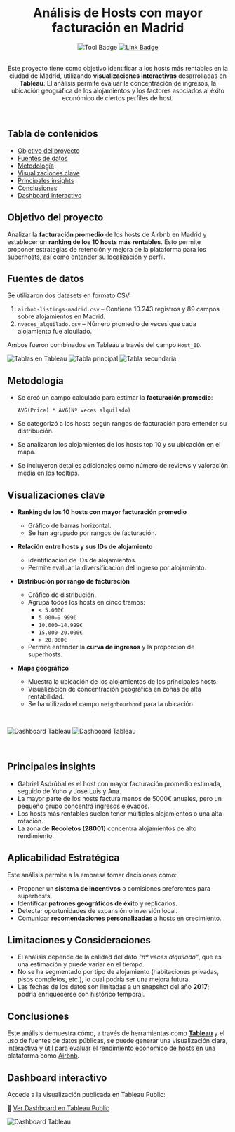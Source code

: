 <h1 align="center">Análisis de Hosts con mayor facturación en Madrid</h1>

<div align="center">
  <img src="https://img.shields.io/badge/Herramienta-Tableau-green.svg" alt="Tool Badge"/>
  <a href="https://public.tableau.com/views/Top10hostsmayorfacturacinMadrid/Dashboard1?:language=es-ES&publish=yes&:sid=&:redirect=auth&:display_count=n&:origin=viz_share_link">
    <img src="https://img.shields.io/badge/Enlace-Ver en Tableau Public-blue.svg" alt="Link Badge"/>
  </a>
</div>

<br>

<p align="center">Este proyecto tiene como objetivo identificar a los hosts más rentables en la ciudad de Madrid, utilizando <strong>visualizaciones interactivas</strong> desarrolladas en <strong>Tableau</strong>. El análisis permite evaluar la concentración de ingresos, la ubicación geográfica de los alojamientos y los factores asociados al éxito económico de ciertos perfiles de host.</p>

<br>

## Tabla de contenidos

- [Objetivo del proyecto](#objetivo-del-proyecto)
- [Fuentes de datos](#fuentes-de-datos)
- [Metodología](#metodología)
- [Visualizaciones clave](#visualizaciones-clave)
- [Principales insights](#principales-insights)
- [Conclusiones](#conclusiones)
- [Dashboard interactivo](#dashboard-interactivo)

## Objetivo del proyecto

Analizar la **facturación promedio** de los hosts de Airbnb en Madrid y establecer un **ranking de los 10 hosts más rentables**. Esto permite proponer estrategias de retención y mejora de la plataforma para los superhosts, así como entender su localización y perfil.

## Fuentes de datos

Se utilizaron dos datasets en formato CSV:

1. `airbnb-listings-madrid.csv` – Contiene 10.243 registros y 89 campos sobre alojamientos en Madrid.
2. `nveces_alquilado.csv` – Número promedio de veces que cada alojamiento fue alquilado.

Ambos fueron combinados en Tableau a través del campo `Host_ID`.

![Tablas en Tableau](./images/tableau-tables.png)
![Tabla principal](./images/table-1.png)
![Tabla secundaria](./images/table-2.png)

## Metodología

- Se creó un campo calculado para estimar la **facturación promedio**:

  `AVG(Price) * AVG(Nº veces alquilado)`

- Se categorizó a los hosts según rangos de facturación para entender su distribución.
- Se analizaron los alojamientos de los hosts top 10 y su ubicación en el mapa.
- Se incluyeron detalles adicionales como número de reviews y valoración media en los tooltips.

## Visualizaciones clave

- **Ranking de los 10 hosts con mayor facturación promedio**
  - Gráfico de barras horizontal.
  - Se han agrupado por rangos de facturación.
- **Relación entre hosts y sus IDs de alojamiento**

  - Identificación de IDs de alojamientos.
  - Permite evaluar la diversificación del ingreso por alojamiento.

- **Distribución por rango de facturación**
  - Gráfico de distribución.
  - Agrupa todos los hosts en cinco tramos:
    - `< 5.000€`
    - `5.000–9.999€`
    - `10.000–14.999€`
    - `15.000–20.000€`
    - `> 20.000€`
  - Permite entender la **curva de ingresos** y la proporción de superhosts.
- **Mapa geográfico**
  - Muestra la ubicación de los alojamientos de los principales hosts.
  - Visualización de concentración geográfica en zonas de alta rentabilidad.
  - Se ha utilizado el campo `neighbourhood` para la ubicación.

<br>

![Dashboard Tableau](./images/dashboard-top-10-hosts-hostname.png)
![Dashboard Tableau](./images/dashboard-top-10-hosts-map.png)

<br>

## Principales insights

- Gabriel Asdrúbal es el host con mayor facturación promedio estimada, seguido de Yuho y José Luis y Ana.
- La mayor parte de los hosts factura menos de 5000€ anuales, pero un pequeño grupo concentra ingresos elevados.
- Los hosts más rentables suelen tener múltiples alojamientos o una alta rotación.
- La zona de **Recoletos (28001)** concentra alojamientos de alto rendimiento.

## Aplicabilidad Estratégica

Este análisis permite a la empresa tomar decisiones como:

- Proponer un **sistema de incentivos** o comisiones preferentes para superhosts.
- Identificar **patrones geográficos de éxito** y replicarlos.
- Detectar oportunidades de expansión o inversión local.
- Comunicar **recomendaciones personalizadas** a hosts en crecimiento.

## Limitaciones y Consideraciones

- El análisis depende de la calidad del dato _"nº veces alquilado"_, que es una estimación y puede variar en el tiempo.
- No se ha segmentado por tipo de alojamiento (habitaciones privadas, pisos completos, etc.), lo cual podría ser una mejora futura.
- Las fechas de los datos son limitadas a un snapshot del año **2017**; podría enriquecerse con histórico temporal.

## Conclusiones

Este análisis demuestra cómo, a través de herramientas como **[Tableau](https://www.tableau.com/es-es)** y el uso de fuentes de datos públicas, se puede generar una visualización clara, interactiva y útil para evaluar el rendimiento económico de hosts en una plataforma como [Airbnb](https://www.airbnb.es/).

## Dashboard interactivo

Accede a la visualización publicada en Tableau Public:

🔗 [Ver Dashboard en Tableau Public](https://public.tableau.com/views/Top10hostsmayorfacturacinMadrid/Dashboard1?:language=es-ES&publish=yes&:sid=&:redirect=auth&:display_count=n&:origin=viz_share_link)

![Dashboard Tableau](./images/dashboard-top-10-hosts.png)
